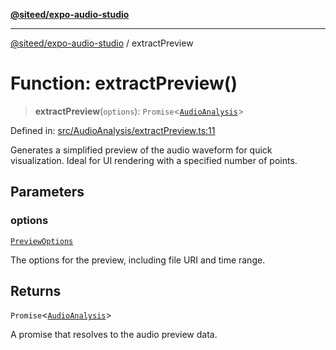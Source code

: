 [**@siteed/expo-audio-studio**](../README.md)

***

[@siteed/expo-audio-studio](../README.md) / extractPreview

# Function: extractPreview()

> **extractPreview**(`options`): `Promise`\<[`AudioAnalysis`](../interfaces/AudioAnalysis.md)\>

Defined in: [src/AudioAnalysis/extractPreview.ts:11](https://github.com/deeeed/expo-audio-stream/blob/7b07755001ee12fbd6e31851daf59b90f4897232/packages/expo-audio-studio/src/AudioAnalysis/extractPreview.ts#L11)

Generates a simplified preview of the audio waveform for quick visualization.
Ideal for UI rendering with a specified number of points.

## Parameters

### options

[`PreviewOptions`](../interfaces/PreviewOptions.md)

The options for the preview, including file URI and time range.

## Returns

`Promise`\<[`AudioAnalysis`](../interfaces/AudioAnalysis.md)\>

A promise that resolves to the audio preview data.
